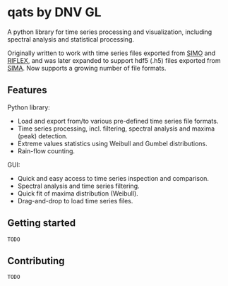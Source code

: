 # qats by DNV GL

A python library for time series processing and visualization, including spectral analysis and statistical processing.

Originally written to work with time series files exported from [SIMO](https://www.dnvgl.com/services/complex-multibody-calculations-simo-2311) and [RIFLEX](https://www.dnvgl.com/services/riser-analysis-software-for-marine-riser-systems-riflex-2312), and was later expanded to support hdf5 (.h5) files exported from [SIMA](https://www.dnvgl.com/services/marine-operations-and-mooring-analysis-software-sima-2324). Now supports a growing number of file formats. 

## Features

Python library: 
- Load and export from/to various pre-defined time series file formats.
- Time series processing, incl. filtering, spectral analysis and maxima (peak) detection.
- Extreme values statistics using Weibull and Gumbel distributions.
- Rain-flow counting.

GUI:
- Quick and easy access to time series inspection and comparison.
- Spectral analysis and time series filtering.
- Quick fit of maxima distribution (Weibull).
- Drag-and-drop to load time series files.


## Getting started

```
TODO
```

## Contributing

```
TODO
```
